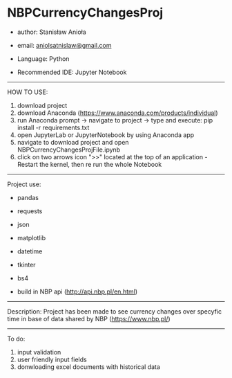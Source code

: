# NBPCurrencyChangesProj

- author: Stanisław Anioła
- email: aniolsatnislaw@gmail.com

- Language: Python
- Recommended IDE: Jupyter Notebook
___________________________________
HOW TO USE:
1. download project
2. download Anaconda (https://www.anaconda.com/products/individual)
3. run Anaconda prompt -> navigate to project -> type and execute: pip install -r requirements.txt
4. open JupyterLab or JupyterNotebook by using Anaconda app
5. navigate to download project and open NBPCurrencyChangesProjFile.ipynb
6. click on two arrows icon ">>" located at the top of an application - Restart the kernel, then re run the whole Notebook

___________________________________
Project use:
- pandas
- requests
- json
- matplotlib
- datetime
- tkinter
- bs4

- build in NBP api (http://api.nbp.pl/en.html)
___________________________________
Description:
Project has been made to see currency changes over specyfic time in base of data shared by NBP (https://www.nbp.pl/)
___________________________________
To do:
1. input validation
2. user friendly input fields
3. donwloading excel documents with historical data
